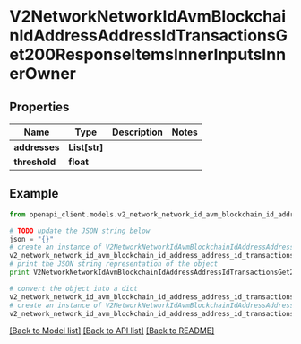 # V2NetworkNetworkIdAvmBlockchainIdAddressAddressIdTransactionsGet200ResponseItemsInnerInputsInnerOwner


## Properties

Name | Type | Description | Notes
------------ | ------------- | ------------- | -------------
**addresses** | **List[str]** |  | 
**threshold** | **float** |  | 

## Example

```python
from openapi_client.models.v2_network_network_id_avm_blockchain_id_address_address_id_transactions_get200_response_items_inner_inputs_inner_owner import V2NetworkNetworkIdAvmBlockchainIdAddressAddressIdTransactionsGet200ResponseItemsInnerInputsInnerOwner

# TODO update the JSON string below
json = "{}"
# create an instance of V2NetworkNetworkIdAvmBlockchainIdAddressAddressIdTransactionsGet200ResponseItemsInnerInputsInnerOwner from a JSON string
v2_network_network_id_avm_blockchain_id_address_address_id_transactions_get200_response_items_inner_inputs_inner_owner_instance = V2NetworkNetworkIdAvmBlockchainIdAddressAddressIdTransactionsGet200ResponseItemsInnerInputsInnerOwner.from_json(json)
# print the JSON string representation of the object
print V2NetworkNetworkIdAvmBlockchainIdAddressAddressIdTransactionsGet200ResponseItemsInnerInputsInnerOwner.to_json()

# convert the object into a dict
v2_network_network_id_avm_blockchain_id_address_address_id_transactions_get200_response_items_inner_inputs_inner_owner_dict = v2_network_network_id_avm_blockchain_id_address_address_id_transactions_get200_response_items_inner_inputs_inner_owner_instance.to_dict()
# create an instance of V2NetworkNetworkIdAvmBlockchainIdAddressAddressIdTransactionsGet200ResponseItemsInnerInputsInnerOwner from a dict
v2_network_network_id_avm_blockchain_id_address_address_id_transactions_get200_response_items_inner_inputs_inner_owner_form_dict = v2_network_network_id_avm_blockchain_id_address_address_id_transactions_get200_response_items_inner_inputs_inner_owner.from_dict(v2_network_network_id_avm_blockchain_id_address_address_id_transactions_get200_response_items_inner_inputs_inner_owner_dict)
```
[[Back to Model list]](../README.md#documentation-for-models) [[Back to API list]](../README.md#documentation-for-api-endpoints) [[Back to README]](../README.md)


